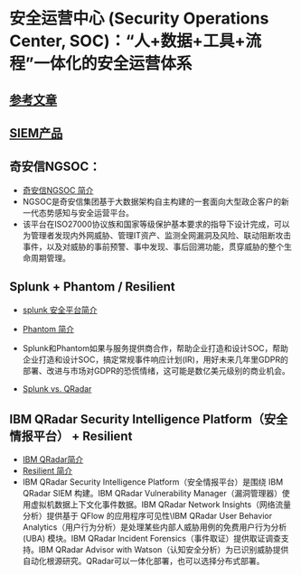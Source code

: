 # 安全运营中心 (Security Operations Center, SOC)：“人+数据+工具+流程”一体化的安全运营体系    
## [参考文章](https://www.aqniu.com/?s=SOC)  
## [SIEM产品](https://www.aqniu.com/learn/42117.html "12款顶级SIEM工具比较与评级")  
## 奇安信NGSOC：
+ [奇安信NGSOC 简介](https://www.aqniu.com/vendor/56288.html "新一代态势感知与安全运营平台")   
+ NGSOC是奇安信集团基于大数据架构自主构建的一套面向大型政企客户的新一代态势感知与安全运营平台。  
+ 该平台在ISO27000协议族和国家等级保护基本要求的指导下设计完成，可以为管理者发现内外网威胁、管理IT资产、监测全网漏洞及风险、联动阻断攻击事件，以及对威胁的事前预警、事中发现、事后回溯功能，贯穿威胁的整个生命周期管理。    

## Splunk + Phantom / Resilient  
+ [splunk 安全平台简介](https://www.aqniu.com/industry/31842.html "Splunk 收购Phantom,加速安全事件响应")  
+ [Phantom 简介](https://www.freebuf.com/articles/security-management/102888.html "安全运营自动化和编配,打造企业级SOAPA")  
+ Splunk和Phantom如果与服务提供商合作，帮助企业打造和设计SOC，帮助企业打造和设计SOC，搞定常规事件响应计划(IR)，用好未来几年里GDPR的部署、改进与市场对GDPR的恐慌情绪，这可能是数亿美元级别的商业机会。  

+ [Splunk vs. QRadar](https://www.aqniu.com/tools-tech/50655.html)   

## IBM QRadar Security Intelligence Platform（安全情报平台） + Resilient   
+ [IBM QRadar简介](https://www.aqniu.com/learn/40026.html "QRadar 专为大型企业设计,")   
+ [Resilient 简介](https://blog.51cto.com/9684769/1749562 "整合安全分析、取证、漏洞管理及事件响应，从而企业防护、检测和响应威胁进行协调.") 
+ IBM QRadar Security Intelligence Platform（安全情报平台）是围绕 IBM QRadar SIEM 构建。IBM QRadar Vulnerability Manager（漏洞管理器）使用虚拟机数据上下文化事件数据。IBM QRadar Network Insights（网络流量分析）提供基于 QFlow 的应用程序可见性\IBM QRadar User Behavior Analytics（用户行为分析）是处理某些内部人威胁用例的免费用户行为分析 (UBA) 模块。IBM QRadar Incident Forensics（事件取证）提供取证调查支持。IBM QRadar Advisor with Watson（认知安全分析）为已识别威胁提供自动化根源研究。QRadar可以一体化部署，也可以选择分布式部署。    
